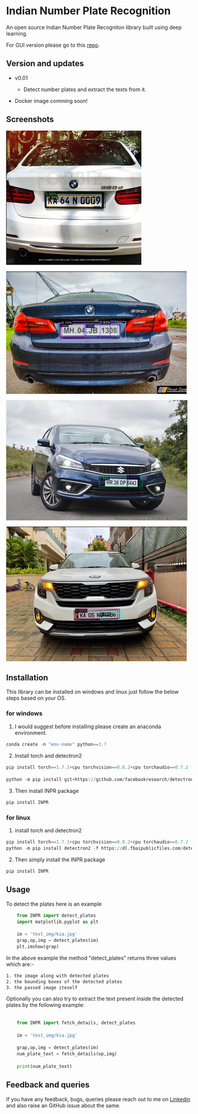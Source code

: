 
# Indian Number Plate Recognition

An open source Indian Number Plate Recogniton library built using deep learning.

For GUI version please go to this [repo](https://github.com/patrickn699/Indian-Number-Plate-Extraction).









## Version and updates

* v0.01
    * Detect number plates and extract the texts from it.

* Docker image comming soon!





## Screenshots

![App Screenshot 1](https://github.com/patrickn699/INPR/blob/main/test_img/p1.png?raw=true)

![App Screenshot 1](https://github.com/patrickn699/INPR/blob/main/test_img/p2.png?raw=true)

![App Screenshot 1](https://github.com/patrickn699/INPR/blob/main/test_img/p3.png?raw=true)

![App Screenshot 1](https://github.com/patrickn699/INPR/blob/main/test_img/p4.png?raw=true)


## Installation

This library can be installed on windows and linux just follow the below steps based on your OS.

### for windows

1. I would suggest before installing please create an anaconda environment.

```python
conda create -n "env-name" python==3.7

```

2. Install torch and detectron2

```python
pip install torch==1.7.1+cpu torchvision==0.8.2+cpu torchaudio==0.7.2 -f https://download.pytorch.org/whl/torch_stable.html

python -m pip install git+https://github.com/facebookresearch/detectron2.git

```

3. Then install INPR package

```python
pip install INPR

```

### for linux

1. install torch and detectron2

```python
pip install torch==1.7.1+cpu torchvision==0.8.2+cpu torchaudio==0.7.2 -f https://download.pytorch.org/whl/torch_stable.html
python -m pip install detectron2 -f https://dl.fbaipublicfiles.com/detectron2/wheels/cpu/torch1.7/index.html
```

2. Then simply install the INPR package

```python
pip install INPR

```




 













## Usage

To detect the plates here is an example

```python
    from INPR import detect_plates
    import matplotlib.pyplot as plt

    im = 'test_img/kia.jpg'
    grap,op,img = detect_plates(im)
    plt.imshow(grap)

```

In the above example the method "detect_plates" returns three
values which are:-

    1. the image along with detected plates
    2. the bounding boxes of the detected plates
    3. the passed image iteself

Optionally you can also try to extract the text present inside the detected plates by the following example:

```python

    from INPR import fetch_details, detect_plates

    im = 'test_img/kia.jpg'

    grap,op,img = detect_plates(im)
    num_plate_text = fetch_details(op,img)
    
    print(num_plate_text)   

```






## Feedback and queries

If you have any feedback, bugs, queries please reach out to me on [Linkedin](https://www.linkedin.com/in/prathmesh-patil-b151051a3) and also raise an GitHub issue about the same.

  